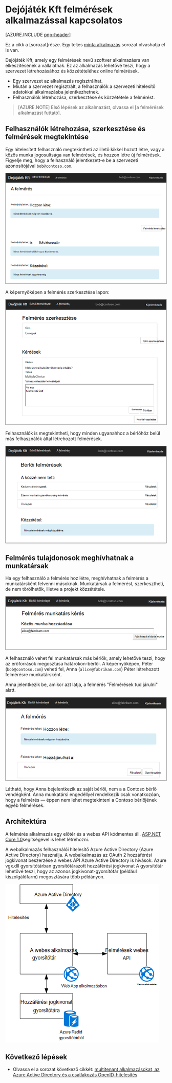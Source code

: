 <properties
   pageTitle="Dejójáték Kft felmérések alkalmazással kapcsolatos |} Microsoft Azure"
   description="Dejójáték Kft felmérések alkalmazásban – áttekintés"
   services=""
   documentationCenter="na"
   authors="MikeWasson"
   manager="roshar"
   editor=""
   tags=""/>

<tags
   ms.service="guidance"
   ms.devlang="dotnet"
   ms.topic="article"
   ms.tgt_pltfrm="na"
   ms.workload="na"
   ms.date="05/23/2016"
   ms.author="mwasson"/>

# <a name="about-the-tailspin-surveys-application"></a>Dejójáték Kft felmérések alkalmazással kapcsolatos

[AZURE.INCLUDE [pnp-header](../../includes/guidance-pnp-header-include.md)]

Ez a cikk a [sorozat]része. Egy teljes [minta alkalmazás] sorozat olvashatja el is van.

Dejójáték Kft, amely egy felmérések nevű szoftver alkalmazásra van elkészítésének a vállalatnak. Ez az alkalmazás lehetővé teszi, hogy a szervezet létrehozásához és közzétételéhez online felmérések.

- Egy szervezet az alkalmazás regisztrálhat.
- Miután a szervezet regisztrált, a felhasználók a szervezeti hitelesítő adatokkal alkalmazásba jelentkezhetnek.
- Felhasználók létrehozása, szerkesztése és közzététele a felmérést.

> [AZURE.NOTE] Első lépések az alkalmazást, olvassa el [a felmérések alkalmazást futtató].

## <a name="users-can-create-edit-and-view-surveys"></a>Felhasználók létrehozása, szerkesztése és felmérések megtekintése

Egy hitelesített felhasználó megtekintheti az illető kikkel hozott létre, vagy a közös munka jogosultsága van felmérések, és hozzon létre új felmérések. Figyelje meg, hogy a felhasználó jelentkezett-e be a szervezeti azonosítójával `bob@contoso.com`.

![Felmérések alkalmazás](media/guidance-multitenant-identity/surveys-screenshot.png)

A képernyőképen a felmérés szerkesztése lapon:

![Felmérés szerkesztése](media/guidance-multitenant-identity/edit-survey.png)

Felhasználók is megtekintheti, hogy minden ugyanahhoz a bérlőhöz belül más felhasználók által létrehozott felmérések.

![Bérlői felmérések](media/guidance-multitenant-identity/tenant-surveys.png)

## <a name="survey-owners-can-invite-contributors"></a>Felmérés tulajdonosok meghívhatnak a munkatársak

Ha egy felhasználó a felmérés hoz létre, meghívhatnak a felmérés a munkatársként felvenni másoknak. Munkatársak a felmérést, szerkesztheti, de nem törölhetők, illetve a projekt közzététele.  

![Adja hozzá a közös munka](media/guidance-multitenant-identity/add-contributor.png)

A felhasználó vehet fel munkatársak más bérlők, amely lehetővé teszi, hogy az erőforrások megosztása határokon-bérlői. A képernyőképen, Péter (`bob@contoso.com`) veheti fel, Anna (`alice@fabrikam.com`) Péter létrehozott felmérésre munkatársként.

Anna jelentkezik be, amikor azt látja, a felmérés "Felmérések tud járulni" alatt.

![Felmérés közös munka](media/guidance-multitenant-identity/contributor.png)

Látható, hogy Anna bejelentkezik az saját bérlői, nem a a Contoso bérlő vendégként. Anna munkatársi engedéllyel rendelkezik csak vonatkozóan, hogy a felmérés &mdash; éppen nem lehet megtekinteni a Contoso bérlőjének egyéb felmérések.

## <a name="architecture"></a>Architektúra

A felmérés alkalmazás egy előtér és a webes API kódmentes áll. [ASP.NET Core 1.0]segítségével is lehet létrehozni.

A webalkalmazás felhasználói hitelesítő Azure Active Directory (Azure Active Directory) használja. A webalkalmazás az OAuth 2 hozzáférési jogkivonat beszerzése a webes API Azure Active Directory is hívások. Azure vgx.dll gyorsítótárban gyorsítótárazott hozzáférési jogkivonat A gyorsítótár lehetővé teszi, hogy az azonos jogkivonat-gyorsítótár (például kiszolgálófarm) megosztására több példányon.

![Architektúra](media/guidance-multitenant-identity/architecture.png)

## <a name="next-steps"></a>Következő lépések

- Olvassa el a sorozat következő cikkét: [multitenant alkalmazásokat, az Azure Active Directory és a csatlakozás OpenID-hitelesítés][authentication]

<!-- Links -->

[authentication]: guidance-multitenant-identity-authenticate.md
[sorozaton kívüli]: guidance-multitenant-identity.md
[A felmérés alkalmazást futtató]: https://github.com/Azure-Samples/guidance-identity-management-for-multitenant-apps/blob/master/docs/running-the-app.md
[ASP.NET Core 1.0]: https://docs.asp.net/en/latest/
[minta alkalmazás]: https://github.com/Azure-Samples/guidance-identity-management-for-multitenant-apps
